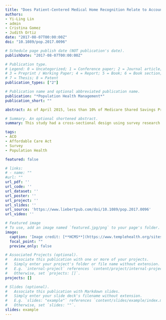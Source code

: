 ```yaml
---
title: "Does Patient-Centered Medical Home Recognition Relate to Accountable Care Organization Participation?"
authors:
- Yi-Ling Lin
- admin
- Cristina Gomez
- Judith Ortiz
date: "2017-08-07T00:00:00Z"
doi: "10.1089/pop.2017.0096"

# Schedule page publish date (NOT publication's date).
publishDate: "2017-08-07T00:00:00Z"

# Publication type.
# Legend: 0 = Uncategorized; 1 = Conference paper; 2 = Journal article;
# 3 = Preprint / Working Paper; 4 = Report; 5 = Book; 6 = Book section;
# 7 = Thesis; 8 = Patent
publication_types: ["2"]

# Publication name and optional abbreviated publication name.
publication: "*Population Health Management*"
publication_short: ""

abstract: As of April 2015, less than 10% of Medicare Shared Savings Program Accountable Care Organizations (MSSP ACOs) included Rural Health Clinics (RHCs). In order to understand why RHCs are not participating in this ACO model in greater numbers, this study examined the influence of several factors on ACO participation. Data for this study were collected via a survey distributed during the summers of 2012, 2013, and 2014 to all RHCs in 9 states. This study had a cross-sectional design using survey research. The unit of analysis was the RHC; the total sample size was 178. This study found that those respondents who reported knowing very little about ACOs had the lowest “willingness to join an ACO” score and that the passage of time increased RHC willingness to join an ACO. Also, patient-centered medical home (PCMH) recognition was the most influential factor related to an RHC's adopting the ACO model. If ACO model adoption is to increase in rural areas, this study suggests that strategies would need to include methods for (1) targeting RHCs that have PCMH recognition; (2) increasing PCMH recognition in rural areas; and (3) increasing RHC knowledge about what an ACO is, how the model works, and why this model may benefit RHCs and other rural primary care providers.

# Summary. An optional shortened abstract.
summary: This study had a cross-sectional design using survey research. The unit of analysis was the RHC; the total sample size was 178.

tags:
- ACO
- Affordable Care Act 
- Survey
- Population Health

featured: false

# links:
# - name: ""
#url: ""
url_pdf: ''
url_code: ''
url_dataset: ''
url_poster: ''
url_project: ''
url_slides: ''
url_source: 'https://www.liebertpub.com/doi/10.1089/pop.2017.0096'
url_video: ''

# Featured image
# To use, add an image named `featured.jpg/png` to your page's folder. 
image:
  caption: 'Image credit: [**HCMS**](https://www.templehealth.org/sites/default/files/styles/without_crop/public/patient-centered-medical-home-badge.jpg?itok=OVUUNe3s)'
  focal_point: ""
  preview_only: false

# Associated Projects (optional).
#   Associate this publication with one or more of your projects.
#   Simply enter your project's folder or file name without extension.
#   E.g. `internal-project` references `content/project/internal-project/index.md`.
#   Otherwise, set `projects: []`.
projects: []

# Slides (optional).
#   Associate this publication with Markdown slides.
#   Simply enter your slide deck's filename without extension.
#   E.g. `slides: "example"` references `content/slides/example/index.md`.
#   Otherwise, set `slides: ""`.
slides: example
---
```





